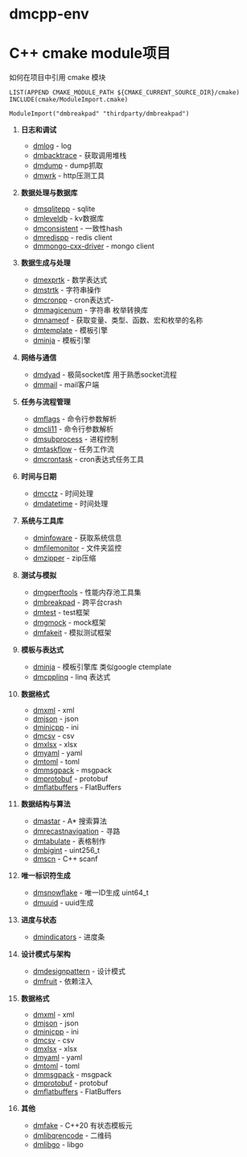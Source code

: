 # dmcpp-env


# C++ cmake module项目

如何在项目中引用 cmake 模块
```
LIST(APPEND CMAKE_MODULE_PATH ${CMAKE_CURRENT_SOURCE_DIR}/cmake)
INCLUDE(cmake/ModuleImport.cmake)

ModuleImport("dmbreakpad" "thirdparty/dmbreakpad")

```


1. **日志和调试**
   - [dmlog](https://github.com/brinkqiang/dmlog) - log
   - [dmbacktrace](https://github.com/brinkqiang/dmbacktrace) - 获取调用堆栈
   - [dmdump](https://github.com/brinkqiang/dmdump) - dump抓取
   - [dmwrk](https://github.com/brinkqiang/dmwrk) - http压测工具

2. **数据处理与数据库**
   - [dmsqlitepp](https://github.com/brinkqiang/dmsqlitepp) - sqlite
   - [dmleveldb](https://github.com/brinkqiang/dmleveldb) - kv数据库
   - [dmconsistent](https://github.com/brinkqiang/dmconsistent) - 一致性hash
   - [dmredispp](https://github.com/brinkqiang/dmredispp) - redis client
   - [dmmongo-cxx-driver](https://github.com/brinkqiang/dmmongo-cxx-driver) - mongo client

3. **数据生成与处理**
   - [dmexprtk](https://github.com/brinkqiang/dmexprtk) - 数学表达式
   - [dmstrtk](https://github.com/brinkqiang/dmstrtk) - 字符串操作
   - [dmcronpp](https://github.com/brinkqiang/dmcronpp) - cron表达式- 
   - [dmmagicenum](https://github.com/brinkqiang/dmmagicenum) - 字符串 枚举转换库
   - [dmnameof](https://github.com/brinkqiang/dmnameof) - 获取变量、类型、函数、宏和枚举的名称
   - [dmtemplate](https://github.com/brinkqiang/dmtemplate) - 模板引擎
   - [dminja](https://github.com/brinkqiang/dminja) - 模板引擎

4. **网络与通信**
   - [dmdyad](https://github.com/brinkqiang/dmdyad) - 极简socket库 用于熟悉socket流程
   - [dmmail](https://github.com/brinkqiang/dmmail) - mail客户端

5. **任务与流程管理**
   - [dmflags](https://github.com/brinkqiang/dmflags) - 命令行参数解析
   - [dmcli11](https://github.com/brinkqiang/dmcli11) - 命令行参数解析
   - [dmsubprocess](https://github.com/brinkqiang/dmsubprocess) - 进程控制
   - [dmtaskflow](https://github.com/brinkqiang/dmtaskflow) - 任务工作流
   - [dmcrontask](https://github.com/brinkqiang/dmcrontask) - cron表达式任务工具

6. **时间与日期**
   - [dmcctz](https://github.com/brinkqiang/dmcctz) - 时间处理
   - [dmdatetime](https://github.com/brinkqiang/dmdatetime) - 时间处理

7. **系统与工具库**
   - [dminfoware](https://github.com/brinkqiang/dminfoware) - 获取系统信息
   - [dmfilemonitor](https://github.com/brinkqiang/dmfilemonitor) - 文件夹监控
   - [dmzipper](https://github.com/brinkqiang/dmzipper) - zip压缩

8. **测试与模拟**
   - [dmgperftools](https://github.com/brinkqiang/dmgperftools) - 性能内存池工具集 
   - [dmbreakpad](https://github.com/brinkqiang/dmbreakpad) - 跨平台crash
   - [dmtest](https://github.com/brinkqiang/dmtest) - test框架
   - [dmgmock](https://github.com/brinkqiang/dmgmock) - mock框架   
   - [dmfakeit](https://github.com/brinkqiang/dmfakeit) - 模拟测试框架

9.  **模板与表达式**
    - [dminja](https://github.com/brinkqiang/dminja) - 模板引擎库 类似google ctemplate
    - [dmcpplinq](https://github.com/brinkqiang/dmcpplinq) - linq 表达式

10. **数据格式**
    - [dmxml](https://github.com/brinkqiang/dmxml) - xml
    - [dmjson](https://github.com/brinkqiang/dmjson) - json
    - [dminicpp](https://github.com/brinkqiang/dminicpp) - ini
    - [dmcsv](https://github.com/brinkqiang/dmcsv) - csv
    - [dmxlsx](https://github.com/brinkqiang/dmxlsx) - xlsx
    - [dmyaml](https://github.com/brinkqiang/dmyaml) - yaml
    - [dmtoml](https://github.com/brinkqiang/dmtoml) - toml
    - [dmmsgpack](https://github.com/brinkqiang/dmmsgpack) - msgpack
    - [dmprotobuf](https://github.com/brinkqiang/dmprotobuf) - protobuf
    - [dmflatbuffers](https://github.com/brinkqiang/dmflatbuffers) - FlatBuffers

11. **数据结构与算法**
    - [dmastar](https://github.com/brinkqiang/dmastar) - A* 搜索算法
    - [dmrecastnavigation](https://github.com/brinkqiang/dmrecastnavigation) - 寻路
    - [dmtabulate](https://github.com/brinkqiang/dmtabulate) - 表格制作
    - [dmbigint](https://github.com/brinkqiang/dmbigint) - uint256_t
    - [dmscn](https://github.com/brinkqiang/dmscn) - C++ scanf 

12. **唯一标识符生成**
    - [dmsnowflake](https://github.com/brinkqiang/dmsnowflake) - 唯一ID生成 uint64_t
    - [dmuuid](https://github.com/brinkqiang/dmuuid) - uuid生成

13. **进度与状态**
    - [dmindicators](https://github.com/brinkqiang/dmindicators) - 进度条

14. **设计模式与架构**
    - [dmdesignpattern](https://github.com/brinkqiang/dmdesignpattern) - 设计模式
    - [dmfruit](https://github.com/brinkqiang/dmfruit) - 依赖注入

15. **数据格式**
    - [dmxml](https://github.com/brinkqiang/dmxml) - xml
    - [dmjson](https://github.com/brinkqiang/dmjson) - json
    - [dminicpp](https://github.com/brinkqiang/dminicpp) - ini
    - [dmcsv](https://github.com/brinkqiang/dmcsv) - csv
    - [dmxlsx](https://github.com/brinkqiang/dmxlsx) - xlsx
    - [dmyaml](https://github.com/brinkqiang/dmyaml) - yaml
    - [dmtoml](https://github.com/brinkqiang/dmtoml) - toml
    - [dmmsgpack](https://github.com/brinkqiang/dmmsgpack) - msgpack
    - [dmprotobuf](https://github.com/brinkqiang/dmprotobuf) - protobuf
    - [dmflatbuffers](https://github.com/brinkqiang/dmflatbuffers) - FlatBuffers
    
16. **其他**

    - [dmfake](https://github.com/brinkqiang/dmfake) - C++20 有状态模板元
    - [dmlibqrencode](https://github.com/brinkqiang/dmlibqrencode) - 二维码
    - [dmlibgo](https://github.com/brinkqiang/dmlibgo) - libgo
